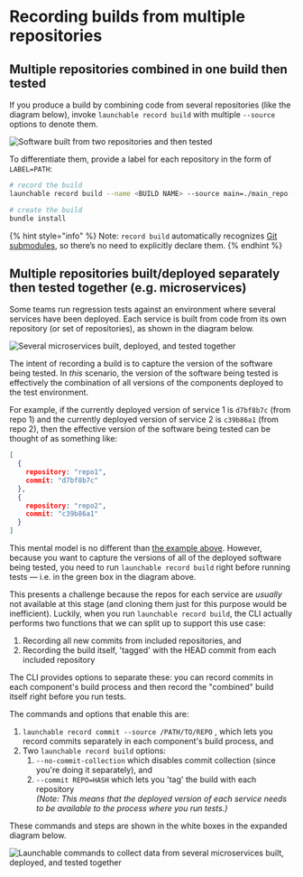 # Recording builds from multiple repositories

## Multiple repositories combined in one build then tested

If you produce a build by combining code from several repositories (like the diagram below), invoke `launchable record build` with multiple `--source` options to denote them.

![Software built from two repositories and then tested](<../.gitbook/assets/Recording from multiple repos@2x (2).png>)

To differentiate them, provide a label for each repository in the form of `LABEL=PATH`:

```bash
# record the build
launchable record build --name <BUILD NAME> --source main=./main_repo --source lib=./lib_repo

# create the build
bundle install
```

{% hint style="info" %}
Note: `record build` automatically recognizes [Git submodules](https://www.git-scm.com/book/en/v2/Git-Tools-Submodules), so there’s no need to explicitly declare them.
{% endhint %}

## Multiple repositories built/deployed separately then tested together (e.g. microservices)

Some teams run regression tests against an environment where several services have been deployed. Each service is built from code from its own repository (or set of repositories), as shown in the diagram below.

![Several microservices built, deployed, and tested together](<../.gitbook/assets/Recording from multiple repos@2x.png>)

The intent of recording a build is to capture the version of the software being tested. In _this_ scenario, the version of the software being tested is effectively the combination of all versions of the components deployed to the test environment.

For example, if the currently deployed version of service 1 is `d7bf8b7c` (from repo 1) and the currently deployed version of service 2 is `c39b86a1` (from repo 2), then the effective version of the software being tested can be thought of as something like:

```json
[
  {
    repository: "repo1",
    commit: "d7bf8b7c"
  },
  {
    repository: "repo2",
    commit: "c39b86a1"
  }
]
```

This mental model is no different than [the example above](recording-builds-from-multiple-repositories.md#multiple-repositories-combined-in-one-build-then-tested). However, because you want to capture the versions of all of the deployed software being tested, you need to run `launchable record build` right before running tests — i.e. in the green box in the diagram above.

This presents a challenge because the repos for each service are _usually_ not available at this stage (and cloning them just for this purpose would be inefficient). Luckily, when you run `launchable record build`, the CLI actually performs two functions that we can split up to support this use case:

1. Recording all new commits from included repositories, and
2. Recording the build itself, 'tagged' with the HEAD commit from each included repository

The CLI provides options to separate these: you can record commits in each component's build process and then record the "combined" build itself right before you run tests.&#x20;

The commands and options that enable this are:

1. `launchable record commit --source /PATH/TO/REPO` , which lets you record commits separately in each component's build process, and
2. Two `launchable record build` options:
   1. `--no-commit-collection` which disables commit collection (since you're doing it separately), and
   2. `--commit REPO=HASH` which lets you 'tag' the build with each repository\
      _(Note: This means that the deployed version of each service needs to be available to the process where you run tests.)_

These commands and steps are shown in the white boxes in the expanded diagram below.

![Launchable commands to collect data from several microservices built, deployed, and tested together](<../.gitbook/assets/Recording from multiple repos@2x (4).png>)

